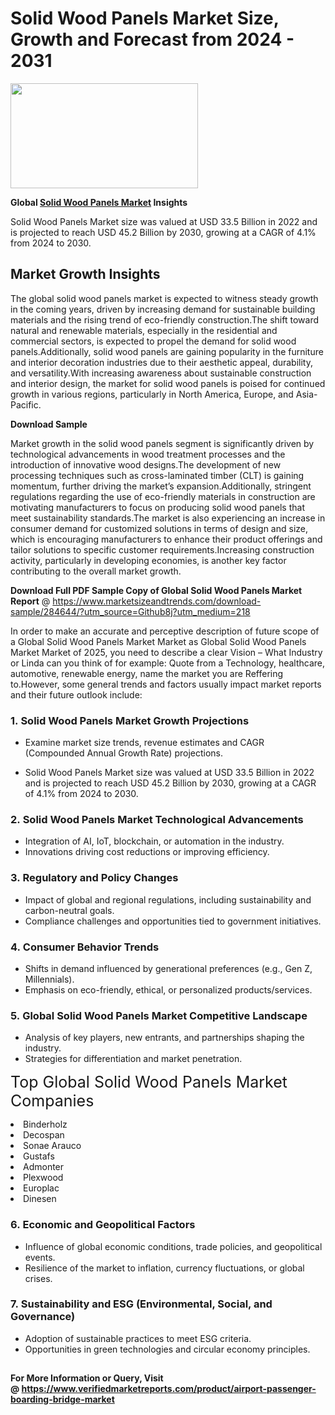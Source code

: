 <H1>Solid Wood Panels Market Size, Growth and Forecast from 2024 - 2031</H1><img class="aligncenter size-medium wp-image-584254" src="https://thirdeyenews.in/wp-content/uploads/2024/09/Global-Market-Research-300x168.jpeg" alt="" width="300" height="168" /><p><strong>Global&nbsp;<a href="https://www.marketsizeandtrends.com/download-sample/284644/?utm_source=Github8j?utm_medium=218">Solid Wood Panels Market</a> Insights</strong></p><p>Solid Wood Panels Market size was valued at USD 33.5 Billion in 2022 and is projected to reach USD 45.2 Billion by 2030, growing at a CAGR of 4.1% from 2024 to 2030.</p><p><h2>Market Growth Insights</h2> <p>The global solid wood panels market is expected to witness steady growth in the coming years, driven by increasing demand for sustainable building materials and the rising trend of eco-friendly construction.The shift toward natural and renewable materials, especially in the residential and commercial sectors, is expected to propel the demand for solid wood panels.Additionally, solid wood panels are gaining popularity in the furniture and interior decoration industries due to their aesthetic appeal, durability, and versatility.With increasing awareness about sustainable construction and interior design, the market for solid wood panels is poised for continued growth in various regions, particularly in North America, Europe, and Asia-Pacific.</p> <p><strong>Download Sample</strong></p> <p>Market growth in the solid wood panels segment is significantly driven by technological advancements in wood treatment processes and the introduction of innovative wood designs.The development of new processing techniques such as cross-laminated timber (CLT) is gaining momentum, further driving the market’s expansion.Additionally, stringent regulations regarding the use of eco-friendly materials in construction are motivating manufacturers to focus on producing solid wood panels that meet sustainability standards.The market is also experiencing an increase in consumer demand for customized solutions in terms of design and size, which is encouraging manufacturers to enhance their product offerings and tailor solutions to specific customer requirements.Increasing construction activity, particularly in developing economies, is another key factor contributing to the overall market growth.<p><span class=""><strong>Download Full PDF Sample Copy of Global Solid Wood Panels Market Report</strong> @ <a href="https://www.marketsizeandtrends.com/download-sample/284644/?utm_source=Github8j?utm_medium=218" target="_blank">https://www.marketsizeandtrends.com/download-sample/284644/?utm_source=Github8j?utm_medium=218</a></span></p><p>In order to make an accurate and perceptive description of future scope of a Global&nbsp;Solid Wood Panels Market Market as Global&nbsp;Solid Wood Panels Market Market of 2025, you need to describe a clear Vision &ndash; What Industry or Linda can you think of for example: Quote from a Technology, healthcare, automotive, renewable energy, name the market you are Reffering to.However, some general trends and factors usually impact market reports and their future outlook include:</p><h3>1.&nbsp;<strong>Solid Wood Panels Market Growth Projections</strong></h3><ul><li>Examine market size trends, revenue estimates and CAGR (Compounded Annual Growth Rate) projections.</li><li><p>Solid Wood Panels Market size was valued at USD 33.5 Billion in 2022 and is projected to reach USD 45.2 Billion by 2030, growing at a CAGR of 4.1% from 2024 to 2030.</p></li></ul><h3>2.&nbsp;<strong>Solid Wood Panels Market Technological Advancements</strong></h3><ul><li>Integration of AI, IoT, blockchain, or automation in the industry.</li><li>Innovations driving cost reductions or improving efficiency.</li></ul><h3>3.&nbsp;<strong>Regulatory and Policy Changes</strong></h3><ul><li>Impact of global and regional regulations, including sustainability and carbon-neutral goals.</li><li>Compliance challenges and opportunities tied to government initiatives.</li></ul><h3>4.&nbsp;<strong>Consumer Behavior Trends</strong></h3><ul><li>Shifts in demand influenced by generational preferences (e.g., Gen Z, Millennials).</li><li>Emphasis on eco-friendly, ethical, or personalized products/services.</li></ul><h3>5.&nbsp;<strong>Global Solid Wood Panels Market Competitive Landscape</strong></h3><ul><li>Analysis of key players, new entrants, and partnerships shaping the industry.</li><li>Strategies for differentiation and market penetration.</li></ul><p data-pm-slice="1 1 []"><span style="color: inherit; font-family: inherit; font-size: 25px;">Top Global Solid Wood Panels Market Companies</span></p><div class="" data-test-id=""><p><li>Binderholz</li><li> Decospan</li><li> Sonae Arauco</li><li> Gustafs</li><li> Admonter</li><li> Plexwood</li><li> Europlac</li><li> Dinesen</li></p></div><h3>6.&nbsp;<strong>Economic and Geopolitical Factors</strong></h3><ul><li>Influence of global economic conditions, trade policies, and geopolitical events.</li><li>Resilience of the market to inflation, currency fluctuations, or global crises.</li></ul><h3>7.&nbsp;<strong>Sustainability and ESG (Environmental, Social, and Governance)</strong></h3><ul><li>Adoption of sustainable practices to meet ESG criteria.</li><li>Opportunities in green technologies and circular economy principles.</li></ul><h2><strong style="font-size: 14px;">For More Information or Query, Visit @&nbsp;</strong><a style="background-color: #ffffff; font-size: 14px;" href="https://www.marketsizeandtrends.com/report/solid-wood-panels-market/" target="_blank">https://www.verifiedmarketreports.com/product/airport-passenger-boarding-bridge-market</a></h2>